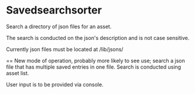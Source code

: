 # Savedsearchsorter

Search a directory of json files for an asset. 

The search is conducted on the json's description and is not case sensitive.

Currently json files must be located at /lib/jsons/

==
New mode of operation, probably more likely to see use; search a json file that has multiple saved entries in one file. Search is conducted using asset list.

User input is to be provided via console.

